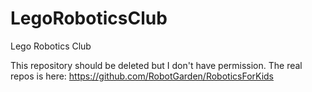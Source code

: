 # LegoRoboticsClub
Lego Robotics Club

This repository should be deleted but I don't have permission.  The real repos is here: 
https://github.com/RobotGarden/RoboticsForKids
